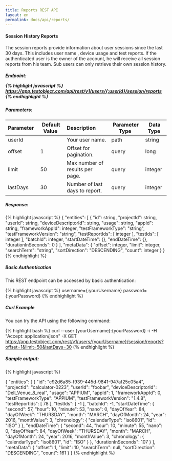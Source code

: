 ```yaml
---
title: Reports REST API
layout: en
permalink: docs/api/reports/
---
```


<h4>Session History Reports</h4>

The session reports provide information about user sessions since the last 30 days. This includes user name , device usage and test reports.
If the authenticated user is the owner of the account, he will receive all session reports from his team. Sub users can only retrieve their own session history.

<h5>Endpoint:</5>


 {% highlight javascript %}
    https://app.testobject.com/api/rest/v1/users/{:userId}/session/reports
 {% endhighlight %}

<h5>Parameters:</h5>

| Parameter&nbsp; | Default Value&nbsp; | Description&nbsp; | Parameter Type&nbsp; | Data Type&nbsp; |
|-----------|---------------|:------------|----------------|-----------|
| userId |  | Your user name. | path | string |
| offset | 1 | Offset for pagination. | query | long | 
| limit | 50 | Max number of results per page. | query | integer |
| lastDays | 30 | Number of last days to report. | query | integer |

<h5> Response:</h5>

{% highlight javascript %}
{
  "entities": [
    {
      "id": string,
      "projectId": string,
      "userId": string,
      "deviceDescriptorId": string,
      "usage": string,
      "appId": string,
      "frameworkAppId": integer,
      "testFrameworkType": "string",
      "testFrameworkVersion": "string",
      "testReportIds": [
        integer
      ],
      "testIds": [
        integer
      ],
      "batchId": integer,
      "startDateTime": {},
      "endDateTime": {},
      "durationInSeconds": 0
    }
  ],
  "metaData": {
    "offset": integer,
    "limit": integer,
    "searchTerm": "string",
    "sortDirection": "DESCENDING",
    "count": integer
  }
}
{% endhighlight %}

<h5>Basic Authentication</h5>

This REST endpoint can be accessed by basic authentication:

{% highlight javascript %}
username={:yourUsername}
password={:yourPassword}
{% endhighlight %}

<h5>Curl Example </h5>

You can try the API using the following command:

{% highlight bash %}
curl --user {yourUsername}:{yourPassword} -i -H "Accept: application/json" -X GET https://app.testobject.com/rest/v1/users/{yourUsername}/session/reports?offset=1&limit=50&lastDays=30
{% endhighlight %}

<h5>Sample output:</h5>
{% highlight javascript %}

{
    "entities":
    [
       {
            "id": "c92d6a85-f939-445d-9841-947af25c05a4",
            "projectId": "calculator-0223",
            "userId": "foobar",
            "deviceDescriptorId": "Dell_Venue_8_real",
            "usage": "APPIUM",
            "appId": 1,
            "frameworkAppId": 0,
            "testFrameworkType": "APPIUM",
            "testFrameworkVersion": "1.4.8",
            "testReportIds":
            [
                78
            ],
            "testIds":
            [
                -1
            ],
            "batchId": -1,
            "startDateTime":
            {
                "second": 57,
                "hour": 10,
                "minute": 53,
                "nano": 0,
                "dayOfYear": 84,
                "dayOfWeek": "THURSDAY",
                "month": "MARCH",
                "dayOfMonth": 24,
                "year": 2016,
                "monthValue": 3,
                "chronology":
                {
                    "calendarType": "iso8601",
                    "id": "ISO"
                }
            },
            "endDateTime":
            {
                "second": 44,
                "hour": 10,
                "minute": 55,
                "nano": 0,
                "dayOfYear": 84,
                "dayOfWeek": "THURSDAY",
                "month": "MARCH",
                "dayOfMonth": 24,
                "year": 2016,
                "monthValue": 3,
                "chronology":
                {
                    "calendarType": "iso8601",
                    "id": "ISO"
                }
            },
            "durationInSeconds": 107
        }
    ],
    "metaData":
    {
        "offset": 1,
        "limit": 10,
        "searchTerm": null,
        "sortDirection": "DESCENDING",
        "count": 161
    }
} 
{% endhighlight %}


